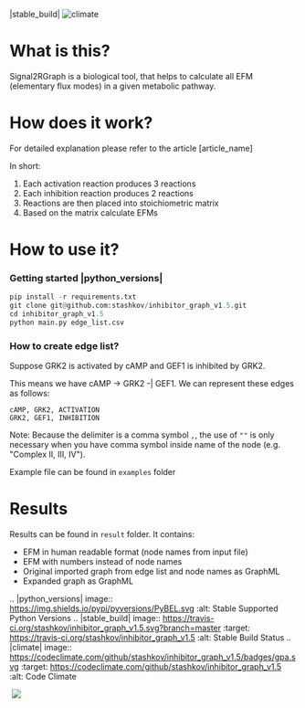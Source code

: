 |stable_build| ![climate][climate]
# What is this?
Signal2RGraph is a biological tool, that helps to calculate all
EFM (elementary flux modes) in a given metabolic pathway.


# How does it work?
For detailed explanation please refer to the article [article_name]

In short:
1. Each activation reaction produces 3 reactions
2. Each inhibition reaction produces 2 reactions
3. Reactions are then placed into stoichiometric matrix
4. Based on the matrix calculate EFMs


# How to use it?

### Getting started |python_versions|
```python
pip install -r requirements.txt
git clone git@github.com:stashkov/inhibitor_graph_v1.5.git
cd inhibitor_graph_v1.5
python main.py edge_list.csv
```
### How to create edge list?
Suppose
GRK2 is activated by cAMP and GEF1 is inhibited by GRK2.

This means we have cAMP -> GRK2 -| GEF1.
We can represent these edges as follows:
```
cAMP, GRK2, ACTIVATION
GRK2, GEF1, INHIBITION
```


Note: Because the delimiter is a comma symbol `,`,
the use of `""` is only necessary when you have
comma symbol inside name of the node (e.g. "Complex II, III, IV").

Example file can be found in `examples` folder

# Results
Results can be found in `result` folder. It contains:
- EFM in human readable format (node names from input file)
- EFM with numbers instead of node names
- Original imported graph from edge list and node names as GraphML
- Expanded graph as GraphML

.. |python_versions| image:: https://img.shields.io/pypi/pyversions/PyBEL.svg
    :alt: Stable Supported Python Versions
.. |stable_build| image:: https://travis-ci.org/stashkov/inhibitor_graph_v1.5.svg?branch=master
    :target: https://travis-ci.org/stashkov/inhibitor_graph_v1.5
    :alt: Stable Build Status
.. |climate| image:: https://codeclimate.com/github/stashkov/inhibitor_graph_v1.5/badges/gpa.svg
    :target: https://codeclimate.com/github/stashkov/inhibitor_graph_v1.5
    :alt: Code Climate


[climate]: https://codeclimate.com/github/stashkov/inhibitor_graph_v1.5/badges/gpa.svg "climate"


<a href="https://codeclimate.com/github/stashkov/inhibitor_graph_v1.5"><img src="" /></a>
<a href="https://travis-ci.org/stashkov/inhibitor_graph_v1.5.svg?branch=master"><img src="https://travis-ci.org/stashkov/inhibitor_graph_v1.5.svg?branch=master" /></a>
